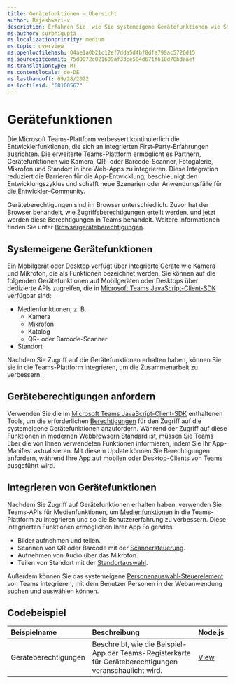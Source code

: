 ```yaml
---
title: Gerätefunktionen – Übersicht
author: Rajeshwari-v
description: Erfahren Sie, wie Sie systemeigene Gerätefunktionen wie Standort und Medien (Kamera, Mikrofon, Katalog, QR- oder Strichcodescanner) in die Microsoft Teams-App integrieren.
ms.author: surbhigupta
ms.localizationpriority: medium
ms.topic: overview
ms.openlocfilehash: 04ae1a0b21c12ef7dda5d4bf8dfa799ac5726d15
ms.sourcegitcommit: 75d0072c021609af33ce584d671f610d78b3aaef
ms.translationtype: MT
ms.contentlocale: de-DE
ms.lasthandoff: 09/28/2022
ms.locfileid: "68100567"
---
```

# <a name="device-capabilities"></a>Gerätefunktionen

Die Microsoft Teams-Plattform verbessert kontinuierlich die Entwicklerfunktionen, die sich an integrierten First-Party-Erfahrungen ausrichten. Die erweiterte Teams-Plattform ermöglicht es Partnern, Gerätefunktionen wie Kamera, QR- oder Barcode-Scanner, Fotogalerie, Mikrofon und Standort in ihre Web-Apps zu integrieren. Diese Integration reduziert die Barrieren für die App-Entwicklung, beschleunigt den Entwicklungszyklus und schafft neue Szenarien oder Anwendungsfälle für die Entwickler-Community.

Geräteberechtigungen sind im Browser unterschiedlich. Zuvor hat der Browser behandelt, wie Zugriffsberechtigungen erteilt werden, und jetzt werden diese Berechtigungen in Teams behandelt. Weitere Informationen finden Sie unter [Browsergeräteberechtigungen](browser-device-permissions.md).

## <a name="native-device-capabilities"></a>Systemeigene Gerätefunktionen

Ein Mobilgerät oder Desktop verfügt über integrierte Geräte wie Kamera und Mikrofon, die als Funktionen bezeichnet werden. Sie können auf die folgenden Gerätefunktionen auf Mobilgeräten oder Desktops über dedizierte APIs zugreifen, die in [Microsoft Teams JavaScript-Client-SDK](/javascript/api/overview/msteams-client?view=msteams-client-js-latest&preserve-view=true) verfügbar sind:

* Medienfunktionen, z. B.
  * Kamera
  * Mikrofon
  * Katalog
  * QR- oder Barcode-Scanner
* Standort

Nachdem Sie Zugriff auf die Gerätefunktionen erhalten haben, können Sie sie in die Teams-Plattform integrieren, um die Zusammenarbeit zu verbessern.

## <a name="request-device-permissions"></a>Geräteberechtigungen anfordern

Verwenden Sie die im [Microsoft Teams JavaScript-Client-SDK](/javascript/api/overview/msteams-client?view=msteams-client-js-latest&preserve-view=true) enthaltenen Tools, um die erforderlichen [Berechtigungen](native-device-permissions.md) für den Zugriff auf die systemeigene Gerätefunktionen anzufordern. Während der Zugriff auf diese Funktionen in modernen Webbrowsern Standard ist, müssen Sie Teams über die von Ihnen verwendeten Funktionen informieren, indem Sie Ihr App-Manifest aktualisieren. Mit diesem Update können Sie Berechtigungen anfordern, während Ihre App auf mobilen oder Desktop-Clients von Teams ausgeführt wird.

## <a name="integrate-device-capabilities"></a>Integrieren von Gerätefunktionen

Nachdem Sie Zugriff auf Gerätefunktionen erhalten haben, verwenden Sie Teams-APIs für Medienfunktionen, um [Medienfunktionen](media-capabilities.md) in die Teams-Plattform zu integrieren und so die Benutzererfahrung zu verbessern. Diese integrierten Funktionen ermöglichen Ihrer App Folgendes:

* Bilder aufnehmen und teilen.
* Scannen von QR oder Barcode mit der [Scannersteuerung](qr-barcode-scanner-capability.md).
* Aufnehmen von Audio über das Mikrofon.
* Teilen von Standort mit der [Standortauswahl](location-capability.md).

Außerdem können Sie das systemeigene [Personenauswahl-Steuerelement](people-picker-capability.md) von Teams integrieren, mit dem Benutzer Personen in der Webanwendung suchen und auswählen können.

## <a name="code-sample"></a>Codebeispiel

| Beispielname           | Beschreibung | Node.js    |
|:---------------------|:--------------|:---------|
|Geräteberechtigungen | Beschreibt, wie die Beispiel-App der Teams-Registerkarte für Geräteberechtigungen veranschaulicht wird. |[View](<https://github.com/OfficeDev/Microsoft-Teams-Samples/tree/main/samples/tab-device-permissions/nodejs>)|
